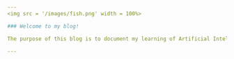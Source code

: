 ```yaml
---
<img src = '/images/fish.png' width = 100%>

### Welcome to my blog!

The purpose of this blog is to document my learning of Artificial Intelligence from the Fastai course.

---
```


